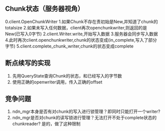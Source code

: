 ## Chunk状态（服务器视角）
0.client.OpenChunkWriter
1.如果Chunk不存在责初始是New,并知道了chunk的totalsize
2.如果未写入任何数据，client再次openchunkwriter,则返回的是New(已写入0字节)
2.client.Writer.write,开始写入数据
3.服务器会同步写入数据
4.此时再次client.openchunkwriter,chunk的状态变成(in_complete,写入了部分字节)
5.client.complete_chunk_writer,chunk的状态变成complete

## 断点续写的实现

1. 先用QueryState查询Chunk的状态，和已经写入的字节数
2. 使用正确的openwriter调用，传入正确的offset

## 竞争问题
1. ndn_mgr本身是否有对chunk的写入进行锁管理？即同时只能打开一个writer?
2. ndn_mgr是否对chunk的读写锁进行管理？无法打开不处于complete状态的chunkreader? 
    是的，做了这种限制
